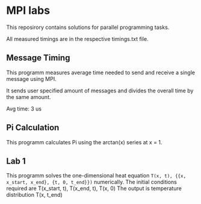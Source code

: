 # MPI labs

This reposirory contains solutions for parallel programming tasks.

All measured timings are in the respective timings.txt file.

## Message Timing

This programm measures average time needed to send and receive a single message using MPI.

It sends user specified amount of messages and divides the overall time by the same amount.

Avg time: 3 us

## Pi Calculation

This programm calculates Pi using the arctan(x) series at x = 1.

## Lab 1

This programm solves the one-dimensional heat equation `T(x, t), {{x, x_start, x_end}, {t, 0, t_end}})` numerically.
The initial conditions required are T(x_start, t), T(x_end, t), T(x, 0)
The output is temperature distribution T(x, t_end)
